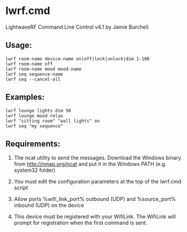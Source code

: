 lwrf.cmd
========

LightwaveRF Command Line Control v4.1 by Jamie Burchell

## Usage:

```
lwrf room-name device-name on|off|lock|unlock|dim 1-100
lwrf room-name off
lwrf room-name mood mood-name
lwrf seq sequence-name
lwrf seq --cancel-all
```

## Examples:

```
lwrf lounge lights dim 50
lwrf lounge mood relax
lwrf "sitting room" "wall lights" on
lwrf seq "my sequence"
```

## Requirements:

1. The ncat utility to send the messages. Download the Windows binary from http://nmap.org/ncat and put it in the Windows PATH (e.g. system32 folder)

2. You must edit the configuration parameters at the top of the lwrf.cmd script

3. Allow ports %wifi_link_port% outbound (UDP) and %source_port% inbound (UDP) on the device

4. This device must be registered with your WifiLink. The WifiLink will prompt for registration when the first command is sent.
